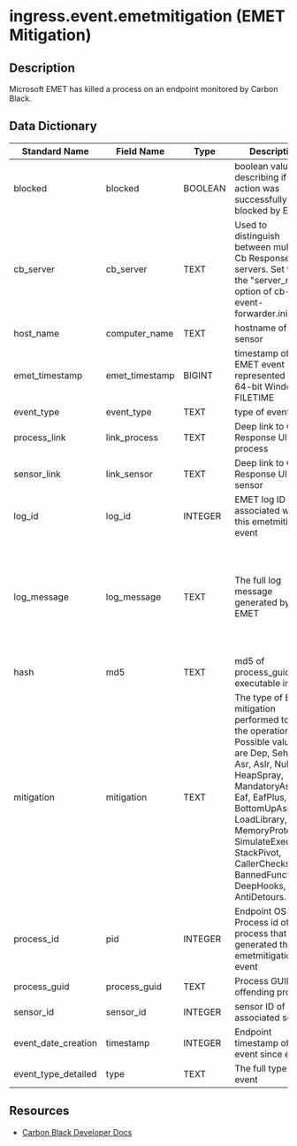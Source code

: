# ingress.event.emetmitigation (EMET Mitigation)

## Description
Microsoft EMET has killed a process on an endpoint monitored by Carbon Black.

## Data Dictionary
|Standard Name|Field Name|Type|Description|Sample Value|
|---|---|---|---|---|
|blocked|blocked|BOOLEAN|boolean value describing if the action was successfully blocked by EMET|true|
|cb_server|cb_server|TEXT|Used to distinguish between multiple Cb Response servers. Set this in the "server_name" option of cb-event-forwarder.ini.|cbserver|
|host_name|computer_name|TEXT|hostname of the sensor|JASON-WIN81-VM|
|emet_timestamp|emet_timestamp|BIGINT|timestamp of EMET event represented by a 64-bit Windows FILETIME|130949318600000000|
|event_type|event_type|TEXT|type of event|filemod|
|process_link|link_process|TEXT|Deep link to Cb Response UI for process|https://cbtests/#analyze/00000001-0000-0d10-01d1-39b621f894f9/1|
|sensor_link|link_sensor|TEXT|Deep link to Cb Response UI for sensor|https://cbtests/#/host/1|
|log_id|log_id|INTEGER|EMET log ID associated with this emetmitigation event|1032|
|log_message|log_message|TEXT|The full log message generated by EMET|EMET detected EAF mitigation and will close the application: EMET_Test64.exe\r\n\r\nEAF check failed:\n  Application \t: C:\Users\dan\Desktop\EMET_TEST\EMET_Test64.exe\n  User Name \t: DANWIN764\dan\n  Session ID \t: 1\n  PID \t\t: 0xD10 (3344)\n  TID \t\t: 0xDB4 (3508)\n  Module \t: N/A\n  Mod Base \t: 0x0000000000000000\n  Mod Address \t: 0x000000000297000D\n  Mem Address \t: 0x0000000000000000\n\r\n|
|hash|md5|TEXT|md5 of process_guid executable image|7A2870C2A8283B3630BF7670D0362B94|
|mitigation|mitigation|TEXT|The type of EMET mitigation performed to block the operation. Possible values are Dep, Sehop, Asr, Aslr, NullPage, HeapSpray, MandatoryAslr, Eaf, EafPlus, BottomUpAslr, LoadLibrary, MemoryProtection, SimulateExecFlow, StackPivot, CallerChecks, BannedFunctions, DeepHooks, AntiDetours.|Eaf|
|process_id|pid|INTEGER|Endpoint OS Process id of process that generated the emetmitigation event|3344|
|process_guid|process_guid|TEXT|Process GUID of offending process|00000001-0000-0d10-01d1-39b621f894f9|
|sensor_id|sensor_id|INTEGER|sensor ID of associated sensor|1|
|event_date_creation|timestamp|INTEGER|Endpoint timestamp of this event since epoch|1450458260|
|event_type_detailed|type|TEXT|The full type of event|ingress.event.emetmitigation|

## Resources
* [Carbon Black Developer Docs](https://developer.carbonblack.com/reference/enterprise-response/event-forwarder/event-schema/#ingress-event-emetmitigation-emet-mitigation)
